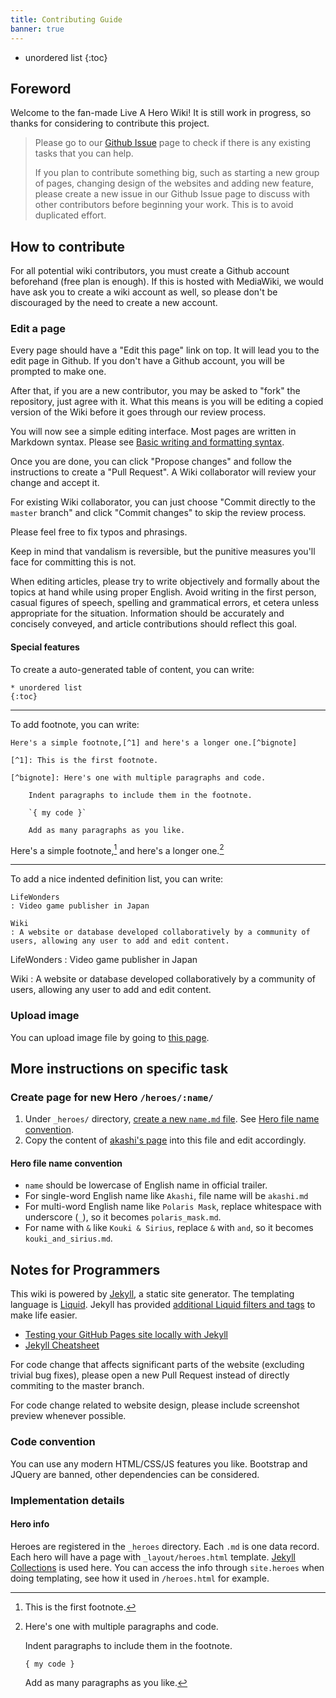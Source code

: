 ```yaml
---
title: Contributing Guide
banner: true
---
```


* unordered list
{:toc}

## Foreword

Welcome to the fan-made Live A Hero Wiki! It is still work in progress, so thanks for considering to contribute
this project.

> Please go to our [Github Issue](https://github.com/liveahero-wiki/liveahero-wiki.github.io/issues) page to check if there is any existing tasks that you can help.
>
> If you plan to contribute something big, such as starting a new group of pages, changing design of the websites and adding new feature, please create a new issue in our Github Issue page to discuss with other contributors before beginning your work. This is to avoid duplicated effort.

## How to contribute

For all potential wiki contributors, you must create a Github account beforehand (free plan is enough).
If this is hosted with MediaWiki, we would have ask you to create a wiki account as well, so please don't
be discouraged by the need to create a new account.

### Edit a page

Every page should have a "Edit this page" link on top. It will lead you to the edit page in Github. If you don't have a Github account, you will be prompted to make one.

After that, if you are a new contributor, you may be asked to "fork" the repository, just agree with it. What this means is you will be editing a copied version of the Wiki before it goes through our review process.

You will now see a simple editing interface. Most pages are written in Markdown syntax. Please see [Basic writing and formatting syntax](https://docs.github.com/en/github/writing-on-github/basic-writing-and-formatting-syntax).

Once you are done, you can click "Propose changes" and follow the instructions to create a "Pull Request". A Wiki collaborator will review your change and accept it.

For existing Wiki collaborator, you can just choose "Commit directly to the `master` branch" and click "Commit changes" to skip the review process.

Please feel free to fix typos and phrasings.

Keep in mind that vandalism is reversible, but the punitive measures you'll face for committing this is not.

When editing articles, please try to write objectively and formally about the topics at hand while using proper English. Avoid writing in the first person, casual figures of speech, spelling and grammatical errors, et cetera unless appropriate for the situation. Information should be accurately and concisely conveyed, and article contributions should reflect this goal.

#### Special features

To create a auto-generated table of content, you can write:

```
* unordered list
{:toc}
```

------------

To add footnote, you can write:

```
Here's a simple footnote,[^1] and here's a longer one.[^bignote]

[^1]: This is the first footnote.

[^bignote]: Here's one with multiple paragraphs and code.

    Indent paragraphs to include them in the footnote.

    `{ my code }`

    Add as many paragraphs as you like.
```

Here's a simple footnote,[^1] and here's a longer one.[^bignote]

[^1]: This is the first footnote.

[^bignote]: Here's one with multiple paragraphs and code.

    Indent paragraphs to include them in the footnote.

    `{ my code }`

    Add as many paragraphs as you like.

------------------

To add a nice indented definition list, you can write:

```
LifeWonders
: Video game publisher in Japan

Wiki
: A website or database developed collaboratively by a community of users, allowing any user to add and edit content.
```

LifeWonders
: Video game publisher in Japan

Wiki
: A website or database developed collaboratively by a community of users, allowing any user to add and edit content.

### Upload image

You can upload image file by going to [this page](https://github.com/liveahero-wiki/liveahero-wiki.github.io/upload/master/assets/img).

## More instructions on specific task

### Create page for new Hero `/heroes/:name/`

1. Under `_heroes/` directory, [create a new `name.md` file](https://github.com/liveahero-wiki/liveahero-wiki.github.io/new/master/_heroes).  See [Hero file name convention](#hero-file-name-convention).
2. Copy the content of [akashi's page](https://raw.githubusercontent.com/liveahero-wiki/liveahero-wiki.github.io/master/_heroes/akashi.md) into this file and edit accordingly.

#### Hero file name convention

- `name` should be lowercase of English name in official trailer.
- For single-word English name like `Akashi`, file name will be `akashi.md`
- For multi-word English name like `Polaris Mask`, replace whitespace with underscore (`_`), so it becomes `polaris_mask.md`.
- For name with `&` like `Kouki & Sirius`, replace `&` with `and`, so it becomes `kouki_and_sirius.md`.

## Notes for Programmers

This wiki is powered by [Jekyll](https://jekyllrb.com/docs/), a static site generator. The templating language is [Liquid](https://shopify.github.io/liquid/basics/introduction/). Jekyll has provided [additional Liquid filters and tags](https://jekyllrb.com/docs/liquid/) to make life easier.

- [Testing your GitHub Pages site locally with Jekyll](https://docs.github.com/en/github/working-with-github-pages/testing-your-github-pages-site-locally-with-jekyll)
- [Jekyll Cheatsheet](https://learn.cloudcannon.com/jekyll-cheat-sheet/)

For code change that affects significant parts of the website (excluding trivial bug fixes), please open a new Pull Request instead of directly commiting to the master branch.

For code change related to website design, please include screenshot preview whenever possible.

### Code convention

You can use any modern HTML/CSS/JS features you like. Bootstrap and JQuery are banned, other dependencies can be considered.

### Implementation details

#### Hero info

Heroes are registered in the `_heroes` directory. Each `.md` is one data record. Each hero will have a page with `_layout/heroes.html` template. [Jekyll Collections](https://jekyllrb.com/docs/collections/) is used here. You can access the info through `site.heroes` when doing templating, see how it used in `/heroes.html` for example.
